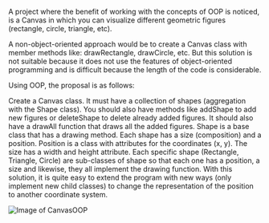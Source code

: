 A project where the benefit of working with the concepts of OOP is noticed, is a Canvas in which you can visualize different geometric figures (rectangle, circle, triangle, etc).

A non-object-oriented approach would be to create a Canvas class with member methods like: drawRectangle, drawCircle, etc. But this solution is not suitable because it does not use the features of object-oriented programming and is difficult because the length of the code is considerable.

Using OOP, the proposal is as follows:

Create a Canvas class. It must have a collection of shapes (aggregation with the Shape class). You should also have methods like addShape to add new figures or deleteShape to delete already added figures. It should also have a drawAll function that draws all the added figures. Shape is a base class that has a drawing method. Each shape has a size (composition) and a position. Position is a class with attributes for the coordinates (x, y). The size has a width and height attribute. Each specific shape (Rectangle, Triangle, Circle) are sub-classes of shape so that each one has a position, a size and likewise, they all implement the drawing function. With this solution, it is quite easy to extend the program with new ways (only implement new child classes) to change the representation of the position to another coordinate system.

![Image of CanvasOOP](https://github.com/depth81/Keeping_Up_With_the_Javascripts_ES6/blob/main/CanvasOOP.png)
